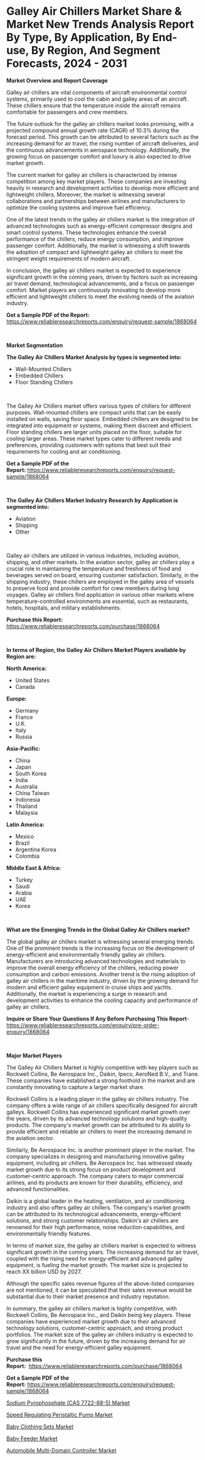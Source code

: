 <p><h1>Galley Air Chillers Market Share & Market New Trends Analysis Report By Type, By Application, By End-use, By Region, And Segment Forecasts, 2024 - 2031</h1></p><p><strong>Market Overview and Report Coverage</strong></p>
<p><p>Galley air chillers are vital components of aircraft environmental control systems, primarily used to cool the cabin and galley areas of an aircraft. These chillers ensure that the temperature inside the aircraft remains comfortable for passengers and crew members.</p><p>The future outlook for the galley air chillers market looks promising, with a projected compound annual growth rate (CAGR) of 10.3% during the forecast period. This growth can be attributed to several factors such as the increasing demand for air travel, the rising number of aircraft deliveries, and the continuous advancements in aerospace technology. Additionally, the growing focus on passenger comfort and luxury is also expected to drive market growth.</p><p>The current market for galley air chillers is characterized by intense competition among key market players. These companies are investing heavily in research and development activities to develop more efficient and lightweight chillers. Moreover, the market is witnessing several collaborations and partnerships between airlines and manufacturers to optimize the cooling systems and improve fuel efficiency.</p><p>One of the latest trends in the galley air chillers market is the integration of advanced technologies such as energy-efficient compressor designs and smart control systems. These technologies enhance the overall performance of the chillers, reduce energy consumption, and improve passenger comfort. Additionally, the market is witnessing a shift towards the adoption of compact and lightweight galley air chillers to meet the stringent weight requirements of modern aircraft.</p><p>In conclusion, the galley air chillers market is expected to experience significant growth in the coming years, driven by factors such as increasing air travel demand, technological advancements, and a focus on passenger comfort. Market players are continuously innovating to develop more efficient and lightweight chillers to meet the evolving needs of the aviation industry.</p></p>
<p><strong>Get a Sample PDF of the Report:</strong> <a href="https://www.reliableresearchreports.com/enquiry/request-sample/1868064">https://www.reliableresearchreports.com/enquiry/request-sample/1868064</a></p>
<p>&nbsp;</p>
<p><strong>Market Segmentation</strong></p>
<p><strong>The Galley Air Chillers Market Analysis by types is segmented into:</strong></p>
<p><ul><li>Wall-Mounted Chillers</li><li>Embedded Chillers</li><li>Floor Standing Chillers</li></ul></p>
<p>&nbsp;</p>
<p><p>The Galley Air Chillers market offers various types of chillers for different purposes. Wall-mounted chillers are compact units that can be easily installed on walls, saving floor space. Embedded chillers are designed to be integrated into equipment or systems, making them discreet and efficient. Floor standing chillers are larger units placed on the floor, suitable for cooling larger areas. These market types cater to different needs and preferences, providing customers with options that best suit their requirements for cooling and air conditioning.</p></p>
<p><strong>Get a Sample PDF of the Report:</strong>&nbsp;<a href="https://www.reliableresearchreports.com/enquiry/request-sample/1868064">https://www.reliableresearchreports.com/enquiry/request-sample/1868064</a></p>
<p>&nbsp;</p>
<p><strong>The Galley Air Chillers Market Industry Research by Application is segmented into:</strong></p>
<p><ul><li>Aviation</li><li>Shipping</li><li>Other</li></ul></p>
<p>&nbsp;</p>
<p><p>Galley air chillers are utilized in various industries, including aviation, shipping, and other markets. In the aviation sector, galley air chillers play a crucial role in maintaining the temperature and freshness of food and beverages served on board, ensuring customer satisfaction. Similarly, in the shipping industry, these chillers are employed in the galley area of vessels to preserve food and provide comfort for crew members during long voyages. Galley air chillers find application in various other markets where temperature-controlled environments are essential, such as restaurants, hotels, hospitals, and military establishments.</p></p>
<p><strong>Purchase this Report:</strong>&nbsp; <a href="https://www.reliableresearchreports.com/purchase/1868064">https://www.reliableresearchreports.com/purchase/1868064</a></p>
<p>&nbsp;</p>
<p><strong>In terms of Region, the Galley Air Chillers Market Players available by Region are:</strong></p>
<p>
    <p> <strong> North America: </strong>
        <ul>
            <li>United States</li>
            <li>Canada</li>
        </ul>
        </p> 
    <p> <strong> Europe: </strong>
        <ul>
            <li>Germany</li>
            <li>France</li>
            <li>U.K.</li>
            <li>Italy</li>
            <li>Russia</li>
        </ul>
        </p> 
    <p> <strong> Asia-Pacific: </strong>
        <ul>
            <li>China</li>
            <li>Japan</li>
            <li>South Korea</li>
            <li>India</li>
            <li>Australia</li>
            <li>China Taiwan</li>
            <li>Indonesia</li>
            <li>Thailand</li>
            <li>Malaysia</li>
        </ul>
        </p> 
    <p> <strong> Latin America: </strong>
        <ul>
            <li>Mexico</li>
            <li>Brazil</li>
            <li>Argentina Korea</li>
            <li>Colombia</li>
        </ul>
        </p> 
    <p> <strong> Middle East & Africa: </strong>
        <ul>
            <li>Turkey</li>
            <li>Saudi</li>
            <li>Arabia</li>
            <li>UAE</li>
            <li>Korea</li>
        </ul>
    </p>
    </p>
<p>&nbsp;</p>
<p><strong>What are the Emerging Trends in the Global Galley Air Chillers market?</strong></p>
<p><p>The global galley air chillers market is witnessing several emerging trends. One of the prominent trends is the increasing focus on the development of energy-efficient and environmentally friendly galley air chillers. Manufacturers are introducing advanced technologies and materials to improve the overall energy efficiency of the chillers, reducing power consumption and carbon emissions. Another trend is the rising adoption of galley air chillers in the maritime industry, driven by the growing demand for modern and efficient galley equipment in cruise ships and yachts. Additionally, the market is experiencing a surge in research and development activities to enhance the cooling capacity and performance of galley air chillers.</p></p>
<p><strong>Inquire or Share Your Questions If Any Before Purchasing This Report</strong>- <a href="https://www.reliableresearchreports.com/enquiry/pre-order-enquiry/1868064">https://www.reliableresearchreports.com/enquiry/pre-order-enquiry/1868064</a></p>
<p>&nbsp;</p>
<p><strong>Major Market Players</strong></p>
<p><p>The Galley Air Chillers Market is highly competitive with key players such as Rockwell Collins, Be Aerospace Inc., Daikin, Ipeco, AeroNed B.V., and Trane. These companies have established a strong foothold in the market and are constantly innovating to capture a larger market share.</p><p>Rockwell Collins is a leading player in the galley air chillers industry. The company offers a wide range of air chillers specifically designed for aircraft galleys. Rockwell Collins has experienced significant market growth over the years, driven by its advanced technology solutions and high-quality products. The company's market growth can be attributed to its ability to provide efficient and reliable air chillers to meet the increasing demand in the aviation sector. </p><p>Similarly, Be Aerospace Inc. is another prominent player in the market. The company specializes in designing and manufacturing innovative galley equipment, including air chillers. Be Aerospace Inc. has witnessed steady market growth due to its strong focus on product development and customer-centric approach. The company caters to major commercial airlines, and its products are known for their durability, efficiency, and advanced functionalities. </p><p>Daikin is a global leader in the heating, ventilation, and air conditioning industry and also offers galley air chillers. The company's market growth can be attributed to its technological advancements, energy-efficient solutions, and strong customer relationships. Daikin's air chillers are renowned for their high performance, noise reduction capabilities, and environmentally friendly features.</p><p>In terms of market size, the galley air chillers market is expected to witness significant growth in the coming years. The increasing demand for air travel, coupled with the rising need for energy-efficient and advanced galley equipment, is fueling the market growth. The market size is projected to reach XX billion USD by 2027.</p><p>Although the specific sales revenue figures of the above-listed companies are not mentioned, it can be speculated that their sales revenue would be substantial due to their market presence and industry reputation.</p><p>In summary, the galley air chillers market is highly competitive, with Rockwell Collins, Be Aerospace Inc., and Daikin being key players. These companies have experienced market growth due to their advanced technology solutions, customer-centric approach, and strong product portfolios. The market size of the galley air chillers industry is expected to grow significantly in the future, driven by the increasing demand for air travel and the need for energy-efficient galley equipment.</p></p>
<p><strong>Purchase this Report:</strong>&nbsp;&nbsp;<a href="https://www.reliableresearchreports.com/purchase/1868064">https://www.reliableresearchreports.com/purchase/1868064</a></p>
<p></p>
<p><strong>Get a Sample PDF of the Report:</strong>&nbsp;<a href="https://www.reliableresearchreports.com/enquiry/request-sample/1868064">https://www.reliableresearchreports.com/enquiry/request-sample/1868064</a></p>
<p><p><a href="https://www.linkedin.com/pulse/sodium-pyrophosphate-cas-7722-88-5-market-challenges-opportunities-f4vxe/">Sodium Pyrophosphate (CAS 7722-88-5) Market</a></p><p><a href="https://issuu.com/reportprime-2/docs/speed-regulating-peristaltic-pump-market-size-2030">Speed Regulating Peristaltic Pump Market</a></p><p><a href="https://github.com/sofayahoo2023/Market-Research-Report-List-2/blob/main/baby-clothing-sets-market.md">Baby Clothing Sets Market</a></p><p><a href="https://github.com/pizolina/Market-Research-Report-List-2/blob/main/baby-feeder-market.md">Baby Feeder Market</a></p><p><a href="https://issuu.com/reportprime-2/docs/automobile-multi-domain-controller-market-size-203">Automobile Multi-Domain Controller Market</a></p></p>